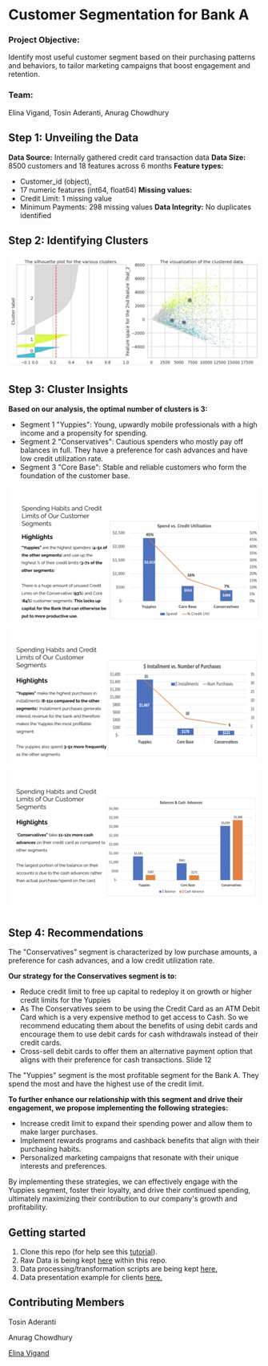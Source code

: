 # Customer Segmentation for Bank A

### Project Objective: 
Identify most useful customer segment based on their purchasing patterns and behaviors, to tailor marketing campaigns that boost engagement and retention.

### Team:
Elina Vigand, Tosin Aderanti, Anurag Chowdhury


## Step 1: Unveiling the Data

**Data Source:** Internally gathered credit card transaction data
**Data Size:** 8500 customers and 18 features across 6 months
**Feature types:**
- Customer_id (object),
- 17 numeric features (int64, float64)
**Missing values:**
- Credit Limit: 1 missing value
- Minimum Payments: 298 missing values
**Data Integrity:** No duplicates identified

## Step 2: Identifying Clusters

![Identifying optimal number of clusters](https://github.com/elinavigand/customer-segmentation-bankA/blob/main/images/Final-Clusters.png)

## Step 3: Cluster Insights

**Based on our analysis, the optimal number of clusters is 3:**
- Segment 1 "Yuppies": Young, upwardly mobile professionals with a high income and a propensity for spending.
- Segment 2 "Conservatives": Cautious spenders who mostly pay off balances in full. They have a preference for cash advances and have low credit utilization rate.
- Segment 3 "Core Base": Stable and reliable customers who form the foundation of the customer base.

![Spending habits of customer segments 1](https://github.com/elinavigand/customer-segmentation-bankA/blob/main/images/spending-habits1.png)
![Spending habits of customer segments 1](https://github.com/elinavigand/customer-segmentation-bankA/blob/main/images/spending-habits2.png)
![Spending habits of customer segments 1](https://github.com/elinavigand/customer-segmentation-bankA/blob/main/images/spending-habits3.png)

## Step 4: Recommendations

The "Conservatives" segment is characterized by low purchase amounts, a preference for cash advances, and a low credit utilization rate. 

**Our strategy for the Conservatives segment is to:**

- Reduce credit limit to free up capital to redeploy it on growth or higher credit limits for the Yuppies
- As The Conservatives seem to be using the Credit Card as an ATM Debit Card which is a very expensive method to get access to Cash. So we recommend educating them about the benefits of using debit cards and encourage them to use debit cards for cash withdrawals instead of their credit cards.
- Cross-sell debit cards to offer them an alternative payment option that aligns with their preference for cash transactions.
Slide 12

The "Yuppies" segment is the most profitable segment for the Bank A. 
They spend the most and have the highest use of the credit limit. 

**To further enhance our relationship with this segment and drive their engagement, we propose implementing the following strategies:**

- Increase credit limit to expand their spending power and allow them to make larger purchases.
- Implement rewards programs and cashback benefits that align with their purchasing habits.
- Personalized marketing campaigns that resonate with their unique interests and preferences.

By implementing these strategies, we can effectively engage with the Yuppies segment, foster their loyalty, and drive their continued spending, ultimately maximizing their contribution to our company's growth and profitability.


## Getting started
1. Clone this repo (for help see this [tutorial](https://docs.github.com/en/repositories/creating-and-managing-repositories/cloning-a-repository)).
2. Raw Data is being kept [here](https://github.com/elinavigand/customer-segmentation-bankA/tree/main/data) within this repo.
3. Data processing/transformation scripts are being kept [here.](https://github.com/elinavigand/customer-segmentation-bankA/tree/main/notebooks)
4. Data presentation example for clients [here.](https://github.com/elinavigand/customer-segmentation-bankA/blob/main/CustomerSegmentation_BankA_PitchDeck.pdf)

## Contributing Members
Tosin Aderanti

Anurag Chowdhury

[Elina Vigand](https://github.com/elinavigand)

